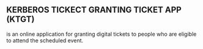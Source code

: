 ## KERBEROS TICKECT GRANTING TICKET APP (KTGT)
is an online application for granting digital tickets to people who are
eligible to attend the scheduled event.
 
